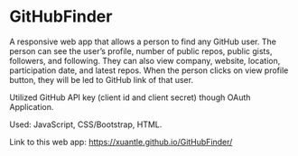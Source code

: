 # GitHubFinder

A responsive web app that allows a person to find any GitHub user. The person can see the user’s profile, number of public repos, public gists, followers, and following. They can also view company, website, location, participation date, and latest repos. When the person clicks on view profile button, they will be led to GitHub link of that user. 

Utilized GitHub API key (client id and client secret) though OAuth Application.

Used: JavaScript, CSS/Bootstrap, HTML. 

Link to this web app: https://xuantle.github.io/GitHubFinder/
